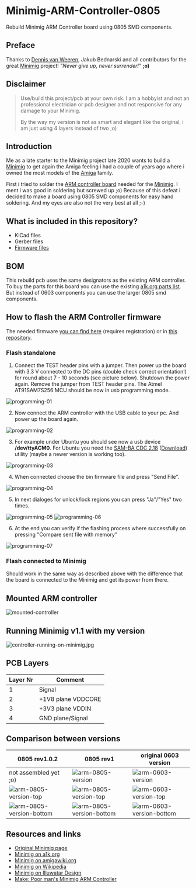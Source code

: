 # Minimig-ARM-Controller-0805

Rebuild Minimig ARM Controller board using 0805 SMD components.

## Preface

Thanks to [Dennis van Weeren](https://en.wikipedia.org/wiki/Minimig), Jakub Bednarski and all contributors for the great [Minimig](https://en.wikipedia.org/wiki/Minimig) project! 
_"Never give up, never surrender!"_ **;o)**

## Disclaimer

> Use/build this project/pcb at your own risk. I am a hobbyist and not an professional 
> electrician or pcb designer and not responsive for any damage to your Minimig.
> 
> By the way my version is not as smart and elegant like the original, i am just using 
> 4 layers instead of two ;o)

## Introduction

Me as a late starter to the Minimig project late 2020 wants to build a [Minimig](https://en.wikipedia.org/wiki/Minimig) to get again the Amiga feeling i 
had a couple of years ago where i owned the most models of the [Amiga](https://en.wikipedia.org/wiki/Amiga) family.

First i tried to solder the [ARM controller board](https://www.amigawiki.org/doku.php?id=de:expansion:storage:minimig_arm_controller) needed for the [Minimig](https://en.wikipedia.org/wiki/Minimig). I ment i was good in soldering but screwed up ;o)
Because of this defeat i decided to make a board using 0805 SMD components for easy hand soldering. And my eyes are also not the very best at all ;-)

## What is included in this repository?

* KiCad files
* Gerber files
* [Firmware files](/firmware/Readme.md)

## BOM

This rebuild pcb uses the same designators as the existing ARM controller.
To buy the parts for this board you can use the existing [a1k.org parts list](resources/minimig_arm_v11fix_bestueckung.pdf).
But instead of 0603 components you can use the larger 0805 smd components.

## How to flash the ARM Controller firmware

The needed firmware [you can find here](https://www.a1k.org/forum/index.php?threads/39601/) (requires registration) or in [this repository](/firmware/Readme.md).

### Flash standalone

1. Connect the TEST header pins with a jumper. Then power up the board with 3.3 V connected to the 
   DC pins (double check correct orientation!) for round about 7 - 10 seconds (see picture below). Shutdown the power again. 
   Remove the jumper from TEST header pins. The Atmel AT91SAM7S256 MCU should be now in usb programming mode.

![programming-01](images/programming-01.png)

2. Now connect the ARM controller with the USB cable to your pc. And power up the board again.

![programming-02](images/programming-02.png)

3. For example under Ubuntu you should see now a usb device **/dev/ttyACM0**. For 
   Ubuntu you need the [SAM-BA CDC 2.18](https://www.microchip.com/en-us/development-tool/SAM-BA-In-system-Programmer) ([Download](https://ww1.microchip.com/downloads/en/DeviceDoc/SAM-BA+v2.18+for+Linux.zip)) utility (maybe a newer version is working too).

![programming-03](images/programming-03.png)

4. When connected choose the bin firmware file and press "Send File".

![programming-04](images/programming-04.png)

5. In next dialoges for unlock/lock regions you can press "Ja"/"Yes" two times.

![programming-05](images/programming-05.png)
![programming-06](images/programming-06.png)

6. At the end you can verify if the flashing process where 
   successfully on pressing "Compare sent file with memory"

![programming-07](images/programming-07.png)


### Flash connected to Minimig

Should work in the same way as described above with the difference that the 
board is connected to the Minimig and get its power from there.

## Mounted ARM controller

![mounted-controller](images/mounted-controller.jpg)

## Running Minimig v1.1 with my version

![controller-running-on-minimig.jpg](images/controller-running-on-minimig.jpg)

## PCB Layers

Layer Nr | Comment
--- | ---
1 | Signal
2 | +1V8 plane VDDCORE
3 | +3V3 plane VDDIN
4 | GND plane/Signal

## Comparison between versions

0805 rev1.0.2 | 0805 rev1 | original 0603 version
--- |----------------------------------------------------------------| ---
not assembled yet ;o) | ![arm-0805-version](images/arm-0805-version.jpg)               | ![arm-0603-version](images/arm-0603-version.jpg)
![arm-0805-version-top](images/arm-0805-version-top-rev1.0.2.png) | ![arm-0805-version-top](images/arm-0805-version-top.png) | ![arm-0603-version-top](images/arm-0603-version-top.png)       
![arm-0805-version-bottom](images/arm-0805-version-bottom-rev1.0.2.png) | ![arm-0805-version-bottom](images/arm-0805-version-bottom.png) | ![arm-0603-version-bottom](images/arm-0603-version-bottom.png) 

## Resources and links

* [Original Minimig page](https://www.techtravels.org/wp-content/uploads/pefiles/minimig/weeren001/minimig.html)
* [Minimig on a1k.org](https://www.a1k.org/forum/index.php?forums/53/)
* [Minimig on amigawiki.org](https://www.amigawiki.org/doku.php?id=de:models:minimig)
* [Minimig on Wikipedia](https://en.wikipedia.org/wiki/Minimig)
* [Minimig on Illuwatar Design](http://www.illuwatar.se/)
* [Make: Poor man's Minimig ARM Controller](https://sweetlilmre.blogspot.com/2013/05/make-poor-mans-minimig-arm-controller.html)